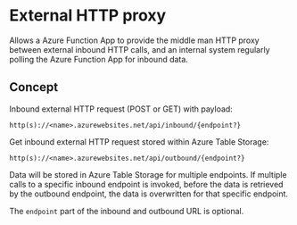 # External HTTP proxy

Allows a Azure Function App to provide the middle man HTTP proxy between external inbound HTTP calls, and an internal system regularly polling the Azure Function App for inbound data.

## Concept

Inbound external HTTP request (POST or GET) with payload:

`http(s)://<name>.azurewebsites.net/api/inbound/{endpoint?}`

Get inbound external HTTP request stored within Azure Table Storage:

`http(s)://<name>.azurewebsites.net/api/outbound/{endpoint?}`

Data will be stored in Azure Table Storage for multiple endpoints. If multiple calls to a specific inbound endpoint is invoked, before the data is retrieved by the outbound endpoint, the data is overwritten for that specific endpoint.

The `endpoint` part of the inbound and outbound URL is optional.
